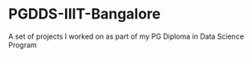 # PGDDS-IIIT-Bangalore
A set of projects I worked on as part of my PG Diploma in Data Science Program
